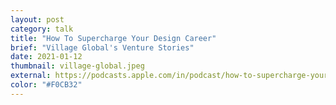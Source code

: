 ```yaml
---
layout: post
category: talk
title: "How To Supercharge Your Design Career"
brief: "Village Global's Venture Stories"
date: 2021-01-12
thumbnail: village-global.jpeg
external: https://podcasts.apple.com/in/podcast/how-to-supercharge-your-career-in-design-mindaugas/id1316769266?i=1000505092319
color: "#F0CB32"
---
```

